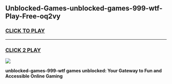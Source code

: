 
## Unblocked-Games-unblocked-games-999-wtf-Play-Free-oq2vy
<h3>
<a href="https://premium76.site?title=unblocked-games-999-wtf&ref=09A">CLICK TO PLAY</a></h3>
<hr>

<h3>
<a href="https://premium76.site?title=unblocked-games-999-wtf&ref=09A">CLICK 2 PLAY</a>
  
</h3>

<a href="https://premium76.site?title=unblocked-games-999-wtf&ref=09A"><img src="https://clearcache.store/games.png"></a>


**unblocked-games-999-wtf games unblocked: Your Gateway to Fun and Accessible Online Gaming**
